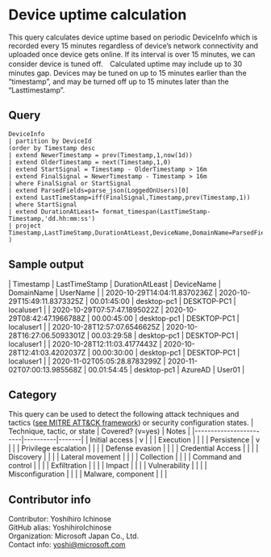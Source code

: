 # Device uptime calculation  
This query calculates device uptime based on periodic DeviceInfo which is recorded every 15 minutes regardless of device’s network connectivity and uploaded once device gets online. If its interval is over 15 minutes, we can consider device is tuned off.　Calculated uptime may include up to 30 minutes gap. Devices may be tuned on up to 15 minutes earlier than the “timestamp”, and may be turned off up to 15 minutes later than the “Lasttimestamp”.  

## Query
```
DeviceInfo 
| partition by DeviceId
(order by Timestamp desc
| extend NewerTimestamp = prev(Timestamp,1,now(1d))
| extend OlderTimestamp = next(Timestamp,1,0)
| extend StartSignal = Timestamp - OlderTimestamp > 16m
| extend FinalSignal = NewerTimestamp - Timestamp > 16m
| where FinalSignal or StartSignal
| extend ParsedFields=parse_json(LoggedOnUsers)[0]
| extend LastTimeStamp=iff(FinalSignal,Timestamp,prev(Timestamp,1))
| where StartSignal
| extend DurationAtLeast= format_timespan(LastTimeStamp-Timestamp,'dd.hh:mm:ss')
| project Timestamp,LastTimeStamp,DurationAtLeast,DeviceName,DomainName=ParsedFields.DomainName,UserName=ParsedFields.UserName
)
```
## Sample output
| Timestamp | LastTimeStamp | DurationAtLeast | DeviceName | DomainName | UserName |
| 2020-10-29T14:04:11.8370236Z | 2020-10-29T15:49:11.8373325Z | 00.01:45:00 | desktop-pc1 | DESKTOP-PC1 | localuser1 |
| 2020-10-29T07:57:47.1895022Z | 2020-10-29T08:42:47.1966788Z | 00.00:45:00 | desktop-pc1 | DESKTOP-PC1 | localuser1 |
| 2020-10-28T12:57:07.6546625Z | 2020-10-28T16:27:06.5093301Z | 00.03:29:58 | desktop-pc1 | DESKTOP-PC1 | localuser1 |
| 2020-10-28T12:11:03.4177443Z | 2020-10-28T12:41:03.4202037Z | 00.00:30:00 | desktop-pc1 | DESKTOP-PC1 | localuser1 |
| 2020-11-02T05:05:28.8783299Z | 2020-11-02T07:00:13.985568Z | 00.01:54:45 | desktop-pc1 | AzureAD | User01 |

## Category
This query can be used to detect the following attack techniques and tactics ([see MITRE ATT&CK framework](https://attack.mitre.org/)) or security configuration states.
| Technique, tactic, or state | Covered? (v=yes) | Notes |
|------------------------|----------|-------|
| Initial access | v |  |
| Execution |  |  |
| Persistence | v |  | 
| Privilege escalation |  |  |
| Defense evasion |  |  | 
| Credential Access |  |  | 
| Discovery |  |  | 
| Lateral movement |  |  | 
| Collection |  |  | 
| Command and control |  |  | 
| Exfiltration |  |  | 
| Impact |  |  |
| Vulnerability |  |  |
| Misconfiguration |  |  |
| Malware, component |  |  |

## Contributor info
Contributor: Yoshihiro Ichinose  
GitHub alias: YoshihiroIchinose  
Organization: Microsoft Japan Co., Ltd.  
Contact info: yoshi@microsoft.com  
